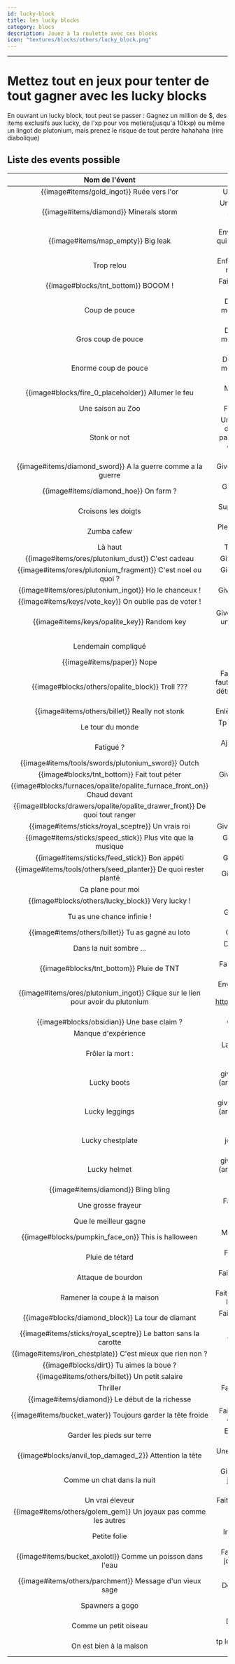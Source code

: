 ```yaml
---
id: lucky-block
title: les lucky blocks
category: blocs
description: Jouez à la roulette avec ces blocks
icon: "textures/blocks/others/lucky_block.png"
---
```

___

# Mettez tout en jeux pour tenter de tout gagner avec les lucky blocks
En ouvrant un lucky block, tout peut se passer : Gagnez un million de $, des items exclusifs aux lucky,
de l'xp pour vos metiers(jusqu'a 10kxp) ou même un lingot de plutonium, mais prenez le risque
de tout perdre hahahaha (rire diabolique)

## Liste des events possible

|                                     Nom de l'évent                                     |                                                            Event                                                             | Probabilité |
|:--------------------------------------------------------------------------------------:|:----------------------------------------------------------------------------------------------------------------------------:|:-----------:|
|                       {{image#items/gold_ingot}} Ruée vers l'or                        |                                                Une pluie de 32 minerais d'or                                                 |   1,71 %    | 
|                   {{image#items/diamond}}             Minerals storm                   |                            Une pluie de lingots au hasard : 25 fer, 20 or, 15 diams, 10 opalites                             |   1,14 %    |
|                      {{image#items/map_empty}}           Big leak                      |                  Envoie un message dans le chat qui donne les co de l'endroit où a été cassé le lucky block                  |   0,85 %    |
|                                       Trop relou                                       |                                 Enferme le joueur dans une zone remplie de toiles d'araignée                                 |   2,27 %    |
|                     {{image#blocks/tnt_bottom}}            BOOOM !                     |                                          Fait spawn une tnt de tier 6 déja allumée                                           |   0,68 %    |
|                                     Coup de pouce                                      |                              Donne 1000 xp dans un des metiers au hasard (sauf metier déja max)                              |   0,57 %    |
|                                   Gros coup de pouce                                   |                              Donne 5000 xp dans un des metiers au hasard (sauf metier déja max)                              |   0,23 %    |
|                                  Enorme coup de pouce                                  |                             Donne 10000 xp dans un des metiers au hasard (sauf metier déja max)                              |   0,11 %    |
|              {{image#blocks/fire_0_placeholder}}          Allumer le feu               |                                           Met en feu la zone autour du lucky block                                           |   3,41 %    |
|                                   Une saison au Zoo                                    |                                                 Fait spawn des mobs passifs                                                  |   3,41 %    |
|                                      Stonk or not                                      | Un message privé dans le chat demande au joueur si il veux parier 20k avec une chance sur deux de doubler ou de tout perdre. |   1,14 %    |
|            {{image#items/diamond_sword}}      A la guerre comme a la guerre            |                                          Give d'un full opalite enchanté au joueur                                           |    0,4 %    |
|                 {{image#items/diamond_hoe}}                  On farm ?                 |                                         Give une piece de l'armure de farm au hasard                                         |   1,14 %    |
|                                  Croisons les doigts                                   |                                     Supprime un item de l'inventaire du joueur au hasard                                     |   0,57 %    |
|                                      Zumba cafew                                       |                                    Plein de particules spawn autour du joueur pendant 5m                                     |   2,27 %    |
|                                        Là haut                                         |                                                 Tp le joueur à la couche max                                                 |   2,27 %    |
|             {{image#items/ores/plutonium_dust}}               C'est cadeau             |                                                Give d'une poussière au joueur                                                |    0,8 %    |
|         {{image#items/ores/plutonium_fragment}}           C'est noel ou quoi ?         |                                            Give d'un fragment de pluto au joueur                                             |   0,17 %    |
|           {{image#items/ores/plutonium_ingot}}              Ho le chanceux !           |                                              Give un lingot de pluto au joueur                                               |   0,02 %    |
|            {{image#items/keys/vote_key}}           On oublie pas de voter !            |                                                       give 2 clé votes                                                       |   3,41 %    |
|              {{image#items/keys/opalite_key}}                  Random key              |                        Give soit : - une key opa (75%) - une key pluto (15%) - une key suprême (10%)                         |   0,91 %    |
|                                  Lendemain compliqué                                   |                                             Donne un effet de nausée pendant 5m                                              |   2,27 %    |
|                      {{image#items/paper}}                  Nope                       |                                                    Give le livre du karma                                                    |   4,55 %    |
|            {{image#blocks/others/opalite_block}}                 Troll ???             |     Fait spawn un block d'opa qu'il faut casser 10 fois et qui, une fois détruit, a une chance sur deux de drop le block     |   2,27 %    |
|              {{image#items/others/billet}}               Really not stonk              |                                              Enlève entre 10k et 20k au joueur                                               |   1,36 %    |
|                                    Le tour du monde                                    |                                          Tp le joueur 10 fois en /rtp toute les 10s                                          |   1,14 %    |
|                                       Fatigué ?                                        |                                            Ajoute un effet de slowness au joueur                                             |   2,27 %    |
|         {{image#items/tools/swords/plutonium_sword}}                    Outch          |                                                  Tue le joueur avec classe                                                   |   0,85 %    |
|                 {{image#blocks/tnt_bottom}}           Fait tout péter                  |                                                Give de 10 dynamites au joueur                                                |   1,14 %    |
| {{image#blocks/furnaces/opalite/opalite_furnace_front_on}}                Chaud devant |                                                  Give d'un four en opalite                                                   |   1,71 %    |
|   {{image#blocks/drawers/opalite/opalite_drawer_front}}         De quoi tout ranger    |                                                   Give d'un drawer en opa                                                    |   0,14 %    |
|       {{image#items/sticks/royal_sceptre}}                          Un vrais roi       |                                              Give d'un sceptre royal au joueur                                               |   2,27 %    |
|   {{image#items/sticks/speed_stick}}                       Plus vite que la musique    |                                             Give d'un baton de vitesse au joueur                                             |   2,27 %    |
|          {{image#items/sticks/feed_stick}}                         Bon appéti          |                                                Give d'un baton de nourriture                                                 |   3,41 %    |
|   {{image#items/tools/others/seed_planter}}                    De quoi rester planté   |                                                Give d'un replanteur de graine                                                |   1,14 %    |
|                                   Ca plane pour moi                                    |                                                    Give d'un hand glider                                                     |   3,41 %    |
|     {{image#blocks/others/lucky_block}}                              Very lucky !      |                                                   Give de 10 lucky blocks                                                    |   0,45 %    |
|                               Tu as une chance infinie !                               |                                   Give d'un trophée (purement décoratif, mais super rare)                                    |   0,005 %   |
|             {{image#items/others/billet}}             Tu as gagné au loto              |                                                  Give 1 000 000 $ au joueur                                                  |   0,03 %    |
|                                Dans la nuit sombre ...                                 |                                        Donne un effet de cécitée au joueur pendant 5m                                        |   2,27 %    |
|               {{image#blocks/tnt_bottom}}                  Pluie de TNT                |                                      Fait spawn 10 tnt déja allumées sur un seul block                                       |   1,145 %   |
|  {{image#items/ores/plutonium_ingot}}      Clique sur le lien pour avoir du plutonium  |               Envoie dans le chat en pv, le lien de cette vidéo : https://www.youtube.com/watch?v=dQw4w9WgXcQ                |   2,27 %    |
|               {{image#blocks/obsidian}}                 Une base claim ?               |                                                  Give 3 stacks d'obsidienne                                                  |   0,68 %    |
|                                  Manque d'expérience                                   |                                                 Enléve toute l'xp du joueur                                                  |   0,11 %    |
|                                    Frôler la mort :                                    |                             Laisse le joueur a 1/2 coeur et son armure un 1 point de durabilitée                             |   0,23 %    |
|                                      Lucky boots                                       |                          give les lucky boots au joueurs (armure cosmetique inutile mais rarissime)                          |   0,17 %    |
|                                     Lucky leggings                                     |                         give le lucky leggings au joueurs (armure cosmetique inutile mais rarissime)                         |   0,17 %    |
|                                    Lucky chestplate                                    |                       give le lucky chestplate au joueurs  (armure cosmetique inutile mais rarissime)                        |   0,17 %    |
|                                      Lucky helmet                                      |                          give le lucky helmet au joueurs (armure cosmetique inutile mais rarissime)                          |   0,17 %    |
|                {{image#items/diamond}}                     Bling bling                 |                                                       Give 64 diamands                                                       |   0,97 %    |
|                                   Une grosse frayeur                                   |                                            Fait spawn le boss alpha et le suprime                                            |   2,27 %    |
|                                 Que le meilleur gagne                                  |                                                   Fait spawn le boss gama                                                    |   0,57 %    |
|             {{image#blocks/pumpkin_face_on}}             This is halloween             |                                         Mettre une citrouille sur la tête pendant 5m                                         |   0,57 %    |
|                                    Pluie de tétard                                     |                                             Fait spawn des têtards sur le joueur                                             |   2,27 %    |
|                                   Attaque de bourdon                                   |                                           Fait spawn des bourdons autour du joueur                                           |   2,27 %    |
|                              Ramener la coupe à la maison                              |                               Fait gagner un ballon de foot avec lequel on peut jouer au foot                                |   0,45 %    |
|            {{image#blocks/diamond_block}}               La tour de diamant             |                                         Fait spawn une tour de 5 blocks de diamands                                          |   1,14 %    |
|       {{image#items/sticks/royal_sceptre}}            Le batton sans la carotte        |                                                 Give tout les sticks du serv                                                 |   0,57 %    |
|         {{image#items/iron_chestplate}}            C'est mieux que rien non ?          |                                                      Give d'un full fer                                                      |   2,27 %    |
|                   {{image#blocks/dirt}}           Tu aimes la boue ?                   |                                                    Give un stack de dirt                                                     |   2,84 %    |
|              {{image#items/others/billet}}               Un petit salaire              |                                                      Give 2k au joueur                                                       |   2,27 %    |
|                                        Thriller                                        |                                                 Fait spawn un gang de zombie                                                 |   1,71 %    |
|              {{image#items/diamond}}             Le début de la richesse               |                                                       Give 5 diamands                                                        |   2,27 %    |
|          {{image#items/bucket_water}}          Toujours garder la tête froide          |                                  Fait spawn une source d'eau au dessus de la tête du joueur                                  |   1,14 %    |
|                               Garder les pieds sur terre                               |                                            Empêche le joueur de sauter pendant 1m                                            |   1,14 %    |
|         {{image#blocks/anvil_top_damaged_2}}                Attention la tête          |                                           Une pluie d'enclume tombe sur le joueur                                            |   1,14 %    |
|                               Comme un chat dans la nuit                               |                     Give un effet de nigth vision au joueur pendant 30 minutes (compatible sans casque)                      |   1,14 %    |
|                                    Un vrai éleveur                                     |                                               Fait spawn 10 chiens apprivoisés                                               |   1,14 %    |
|     {{image#items/others/golem_gem}}                Un joyaux pas comme les autres     |                                                   Give une gemme de golem                                                    |    0,5 %    |
|                                      Petite folie                                      |                                              Inverse la touche de sneak et jump                                              |   0,85 %    |
|          {{image#items/bucket_axolotl}}          Comme un poisson dans l'eau           |                         Fait spawn des poissons sur le joueur toutes les 5 secondes pendant 1 minute                         |   0,57 %    |
|       {{image#items/others/parchment}}                   Message d'un vieux sage       |                                                 Donne un parchemin aléatoire                                                 |   0,57 %    |
|                                    Spawners a gogo                                     |                                             Donne les co d'une salle à spawners                                              |   1,14 %    |
|                                 Comme un petit oiseau                                  |                                        Donne un effet de lévitation pendant 3 minutes                                        |   1,14 %    |
|                                On est bien à la maison                                 |                                           tp le joueur à un de ses homes au hasard                                           |   1,54 %    |
